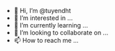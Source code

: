- 👋 Hi, I’m @tuyendht
- 👀 I’m interested in ...
- 🌱 I’m currently learning ...
- 💞️ I’m looking to collaborate on ...
- 📫 How to reach me ...

<!---
tuyendht/tuyendht is a ✨ special ✨ repository because its `README.md` (this file) appears on your GitHub profile.
You can click the Preview link to take a look at your changes.
--->
